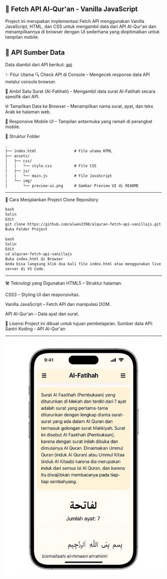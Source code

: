 ## 📖 Fetch API Al-Qur'an - Vanilla JavaScript

Project ini merupakan implementasi Fetch API menggunakan Vanilla JavaScript, HTML, dan CSS untuk mengambil data dari API Al-Qur'an dan menampilkannya di browser dengan UI sederhana yang dioptimalkan untuk tampilan mobile.

## 🔗 API Sumber Data
Data diambil dari API berikut:
[api](https://quran-api.santrikoding.com/api/surah)

✨ Fitur Utama
🔍 Check API di Console – Mengecek response data API melalui console browser.

📜 Ambil Satu Surat (Al-Fatihah) – Mengambil data surat Al-Fatihah secara spesifik dari API.

🌐 Tampilkan Data ke Browser – Menampilkan nama surat, ayat, dan teks Arab ke halaman web.

📱 Responsive Mobile UI – Tampilan antarmuka yang ramah di perangkat mobile.

📂 Struktur Folder
```
.
├── index.html                 # File utama HTML
├── assets/
│   ├── css/
│   │   └── style.css          # File CSS
│   ├── js/
│   │   └── main.js            # File JavaScript
│   └── img/
│       └── preview-ui.png     # Gambar Preview UI di README
```


---

🚀 Cara Menjalankan Project
Clone Repository
```
bash
Salin
Edit
git clone https://github.com/alwan2398/alquran-fetch-api-vanillajs.git
Buka Folder Project

bash
Salin
Edit
cd alquran-fetch-api-vanillajs
Buka index.html di Browser
Anda bisa langsung klik dua kali file index.html atau menggunakan live server di VS Code.
```

---

🛠️ Teknologi yang Digunakan
HTML5 – Struktur halaman.

CSS3 – Styling UI dan responsivitas.

Vanilla JavaScript – Fetch API dan manipulasi DOM.

API Al-Qur'an – Data ayat dan surat.

📜 Lisensi
Project ini dibuat untuk tujuan pembelajaran.
Sumber data API: Santri Koding - API Al-Qur'an

---

![preview img](/assets/img/preview-ui.png)

